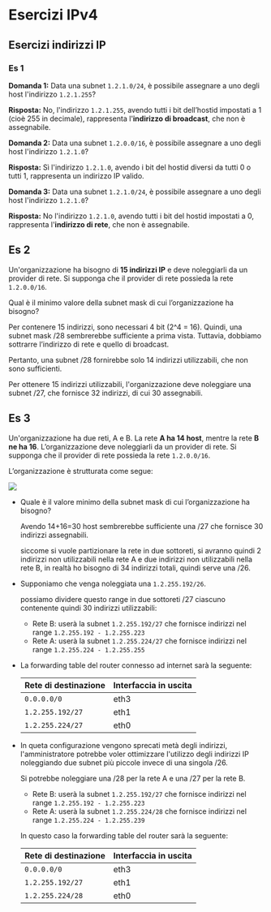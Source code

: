 ﻿# Esercizi IPv4

## Esercizi indirizzi IP

### Es 1

**Domanda 1:** Data una subnet `1.2.1.0/24`, è possibile assegnare a uno degli host l'indirizzo `1.2.1.255`?

**Risposta:** No, l'indirizzo `1.2.1.255`, avendo tutti i bit dell’hostid impostati a 1 (cioè 255 in decimale), rappresenta l'**indirizzo di broadcast**, che non è assegnabile.

**Domanda 2:** Data una subnet `1.2.0.0/16`, è possibile assegnare a uno degli host l'indirizzo `1.2.1.0`?

**Risposta:** Sì l'indirizzo `1.2.1.0`, avendo i bit del hostid diversi da tutti 0 o tutti 1, rappresenta un indirizzo IP valido.

**Domanda 3:** Data una subnet `1.2.1.0/24`, è possibile assegnare a uno degli host l'indirizzo `1.2.1.0`?

**Risposta:** No l'indirizzo `1.2.1.0`, avendo tutti i bit del hostid impostati a 0, rappresenta l'**indirizzo di rete**, che non è assegnabile.

## Es 2

Un'organizzazione ha bisogno di **15 indirizzi IP** e deve noleggiarli da un provider di rete. Si supponga che il provider di rete possieda la rete `1.2.0.0/16`.

Qual è il minimo valore della subnet mask di cui l’organizzazione ha bisogno?

Per contenere 15 indirizzi, sono necessari 4 bit (2^4 = 16). Quindi, una subnet mask /28 sembrerebbe sufficiente a prima vista. Tuttavia, dobbiamo sottrarre l’indirizzo di rete e quello di broadcast.

Pertanto, una subnet /28 fornirebbe solo 14 indirizzi utilizzabili, che non sono sufficienti.

Per ottenere 15 indirizzi utilizzabili, l'organizzazione deve noleggiare una subnet /27, che fornisce 32 indirizzi, di cui 30 assegnabili.

## Es 3

Un'organizzazione ha due reti, A e B. La rete **A ha 14 host**, mentre la rete **B ne ha 16**. L’organizzazione deve noleggiarli da un provider di rete. Si supponga che il provider di rete possieda la rete `1.2.0.0/16`.

L’organizzazione è strutturata come segue:

![](https://i.ibb.co/NSk3Rnw/image.png)

- Quale è il valore minimo della subnet mask di cui l’organizzazione ha bisogno?
    
    Avendo 14+16=30 host sembrerebbe sufficiente una /27 che fornisce 30 indirizzi assegnabili.
    
    siccome si vuole partizionare la rete in due sottoreti, si avranno quindi 2 indirizzi non utilizzabili nella rete A e due indirizzi non utilizzabili nella rete B, in realtà ho bisogno di 34 indirizzi totali, quindi serve una /26.
    
- Supponiamo che venga noleggiata una `1.2.255.192/26`.
    
    possiamo dividere questo range in due sottoreti /27 ciascuno contenente quindi 30 indirizzi utilizzabili:
    
    - Rete B: userà la subnet `1.2.255.192/27` che fornisce indirizzi nel range `1.2.255.192 - 1.2.255.223`
    - Rete A: userà la subnet `1.2.255.224/27` che fornisce indirizzi nel range `1.2.255.224 - 1.2.255.255`

- La forwarding table del router connesso ad internet sarà la seguente:
    
    
    | Rete di destinazione | Interfaccia in uscita |
    | --- | --- |
    | `0.0.0.0/0` | eth3 |
    | `1.2.255.192/27` | eth1 |
    | `1.2.255.224/27` | eth0 |
- In queta configurazione vengono sprecati metà degli indirizzi, l'amministratore potrebbe voler ottimizzare l'utilizzo degli indirizzi IP noleggiando due subnet più piccole invece di una singola /26.
    
    Si potrebbe noleggiare una /28 per la rete A e una /27 per la rete B.
    
    - Rete B: userà la subnet `1.2.255.192/27` che fornisce indirizzi nel range `1.2.255.192 - 1.2.255.223`
    - Rete A: userà la subnet `1.2.255.224/28` che fornisce indirizzi nel range `1.2.255.224 - 1.2.255.239`
    
    In questo caso la forwarding table del router sarà la seguente:
    
    | Rete di destinazione | Interfaccia in uscita |
    | --- | --- |
    | `0.0.0.0/0` | eth3 |
    | `1.2.255.192/27` | eth1 |
    | `1.2.255.224/28` | eth0 |
